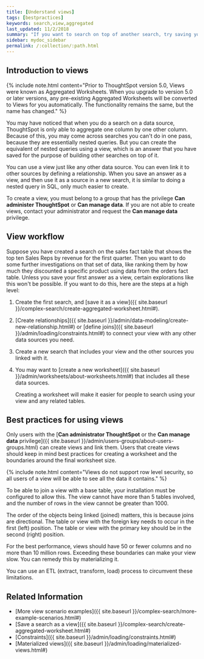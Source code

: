 ```yaml
---
title: [Understand views]
tags: [bestpractices]
keywords: search,view,aggregated
last_updated: 11/2/2018
summary: "If you want to search on top of another search, try saving your search as a view. Then, you can use the saved view as a data source for a new search."
sidebar: mydoc_sidebar
permalink: /:collection/:path.html
---
```

## Introduction to views

{% include note.html content="Prior to ThoughtSpot version 5.0, Views were known as Aggregated Worksheets. When you upgrade to version 5.0 or later versions, any pre-existing Aggregated Worksheets will be converted to Views for you automatically. The functionality remains the same, but the name has changed." %}

You may have noticed that when you do a search on a data source, ThoughtSpot is only able to aggregate one
column by one other column. Because of this, you may come across searches you
can't do in one pass, because they are essentially nested queries. But you can
create the equivalent of nested queries using a view, which is
an answer that you have saved for the purpose of building other searches on top of it.

You can use a view just like any other data source. You
can even link it to other sources by defining a relationship. When you save an
answer as a view, and then use it as a source in a new search, it is
similar to doing a nested query in SQL, only much easier to create.

To create a view, you must belong to a group that has the
privilege **Can administer ThoughtSpot** or **Can manage data**. If you are
not able to create views, contact your administrator and request
the **Can manage data** privilege.

## View workflow

Suppose you have created a search on the sales fact table that shows the top ten
Sales Reps by revenue for the first quarter. Then you want to do some further
investigations on that set of data, like ranking them by how much they
discounted a specific product using data from the orders fact table. Unless you
save your first answer as a view, certain explorations like this won't be
possible. If you want to do this, here are the steps at a high level:

1. Create the first search, and [save it as a view]({{ site.baseurl }}/complex-search/create-aggregated-worksheet.html#).

2. [Create relationships]({{ site.baseurl }}/admin/data-modeling/create-new-relationship.html#) or [define joins]({{ site.baseurl }}/admin/loading/constraints.html#) to connect your view with any other data sources you need.

3. Create a new search that includes your view and the other sources you linked with it.

4. You may want to [create a new worksheet]({{ site.baseurl }}/admin/worksheets/about-worksheets.html#) that includes all these data sources.

    Creating a worksheet will make it easier for people to search using your
    view and any related tables.

## Best practices for using views

Only users with the [**Can administrator ThoughtSpot** or the **Can manage data** privilege]({{ site.baseurl }}/admin/users-groups/about-users-groups.html) can create views and link them. Users that create views should keep in mind best practices for creating a worksheet and the boundaries around the final
worksheet size.

{% include note.html content="Views do not support row level security, so all users of a view will be able to see all the data it contains." %}

To be able to join a view with a base table, your installation
must be configured to allow this. The view cannot have
more than 5 tables involved, and the number of rows in the
view cannot be greater than 1000.

The order of the objects being linked (joined) matters, this is because joins are
directional. The table or view with the foreign key needs to occur
in the first (left) position. The table or view with the primary key should be in the
second (right) position.

For the best performance, views should have 50 or fewer
columns and no more than 10 million rows. Exceeding these boundaries can make
your view slow. You can remedy this by materializing it.

You can use an ETL (extract, transform, load) process to circumvent these
limitations.

## Related Information

-   [More view scenario examples]({{ site.baseurl }}/complex-search/more-example-scenarios.html#)
-   [Save a search as a view]({{ site.baseurl }}/complex-search/create-aggregated-worksheet.html#)  
-   [Constraints]({{ site.baseurl }}/admin/loading/constraints.html#)
-   [Materialized views]({{ site.baseurl }}/admin/loading/materialized-views.html#)
